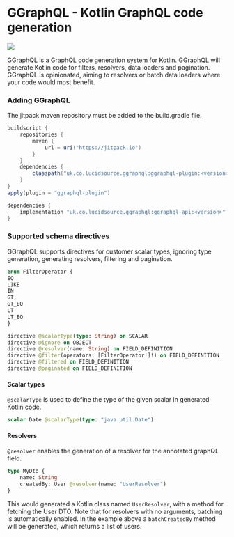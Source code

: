 # GGraphQL - Kotlin GraphQL code generation 
[![](https://jitpack.io/v/uk.co.lucidsource/ggraphql.svg)](https://jitpack.io/#uk.co.lucidsource/ggraphql)

GGraphQL is a GraphQL code generation system for Kotlin. GGraphQL will generate Kotlin code for filters, resolvers, data loaders and pagination. 
GGraphQL is opinionated, aiming to resolvers or batch data loaders where your code would most benefit.

### Adding GGraphQL

The jitpack maven repository must be added to the build.gradle file.
```gradle
buildscript {
    repositories {
        maven {
            url = uri("https://jitpack.io")
        }
    }
    dependencies {
        classpath("uk.co.lucidsource.ggraphql:ggraphql-plugin:<version>")
    }
}
apply(plugin = "ggraphql-plugin")

dependencies {
    implementation "uk.co.lucidsource.ggraphql:ggraphql-api:<version>"
}
```

### Supported schema directives

GGraphQL supports directives for customer scalar types, ignoring type generation, generating resolvers, filtering and pagination.

```graphql
enum FilterOperator {
EQ
LIKE
IN
GT,
GT_EQ
LT
LT_EQ
}

directive @scalarType(type: String) on SCALAR
directive @ignore on OBJECT
directive @resolver(name: String) on FIELD_DEFINITION
directive @filter(operators: [FilterOperator!]!) on FIELD_DEFINITION
directive @filtered on FIELD_DEFINITION
directive @paginated on FIELD_DEFINITION
```

#### Scalar types
`@scalarType` is used to define the type of the given scalar in generated Kotlin code.
```graphql
scalar Date @scalarType(type: "java.util.Date")
```

#### Resolvers
`@resolver` enables the generation of a resolver for the annotated graphQL field.
```graphql
type MyDto {
    name: String
    createdBy: User @resolver(name: "UserResolver")
}
```

This would generated a Kotlin class named `UserResolver`, with a method for fetching the User DTO.
Note that for resolvers with no arguments, batching is automatically enabled. In the example above a `batchCreatedBy` method will be generated, which returns a list of users. 